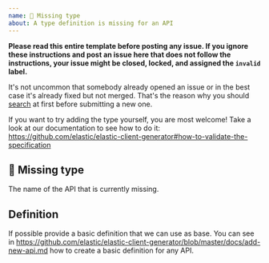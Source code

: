 ```yaml
---
name: 🐛 Missing type
about: A type definition is missing for an API
---
```


**Please read this entire template before posting any issue. If you ignore these instructions
and post an issue here that does not follow the instructions, your issue might be closed,
locked, and assigned the `invalid` label.**

It's not uncommon that somebody already opened an issue or in the best case it's already fixed but not merged. That's the reason why you should [search](https://github.com/elastic/elastic-client-generator/issues) at first before submitting a new one.

If you want to try adding the type yourself, you are most welcome!
Take a look at our documentation to see how to do it:
https://github.com/elastic/elastic-client-generator#how-to-validate-the-specification

## 🐛 Missing type

The name of the API that is currently missing.

## Definition

If possible provide a basic definition that we can use as base.
You can see in https://github.com/elastic/elastic-client-generator/blob/master/docs/add-new-api.md how to create a basic definition for any API.